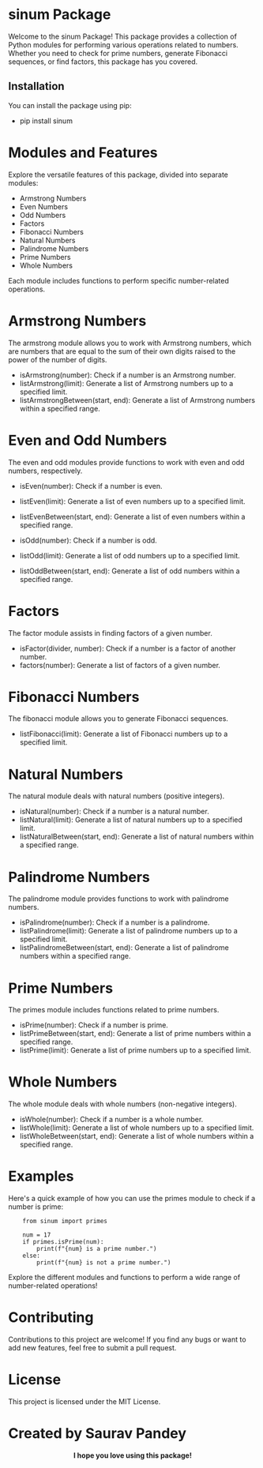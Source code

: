# sinum Package

Welcome to the sinum Package! This package provides a collection of Python modules for performing various operations related to numbers. Whether you need to check for prime numbers, generate Fibonacci sequences, or find factors, this package has you covered.

## Installation

You can install the package using pip:
- pip install sinum

# Modules and Features
Explore the versatile features of this package, divided into separate modules:

- Armstrong Numbers
- Even Numbers
- Odd Numbers
- Factors
- Fibonacci Numbers
- Natural Numbers
- Palindrome Numbers
- Prime Numbers
- Whole Numbers

Each module includes functions to perform specific number-related operations.

# Armstrong Numbers
The armstrong module allows you to work with Armstrong numbers, which are numbers that are equal to the sum of their own digits raised to the power of the number of digits.

- isArmstrong(number): Check if a number is an Armstrong number.
- listArmstrong(limit): Generate a list of Armstrong numbers up to a specified limit.
- listArmstrongBetween(start, end): Generate a list of Armstrong numbers within a specified range.

# Even and Odd Numbers
The even and odd modules provide functions to work with even and odd numbers, respectively.

- isEven(number): Check if a number is even.
- listEven(limit): Generate a list of even numbers up to a specified limit.
- listEvenBetween(start, end): Generate a list of even numbers within a specified range.

- isOdd(number): Check if a number is odd.
- listOdd(limit): Generate a list of odd numbers up to a specified limit.
- listOddBetween(start, end): Generate a list of odd numbers within a specified range.

# Factors
The factor module assists in finding factors of a given number.

- isFactor(divider, number): Check if a number is a factor of another number.
- factors(number): Generate a list of factors of a given number.

# Fibonacci Numbers
The fibonacci module allows you to generate Fibonacci sequences.

- listFibonacci(limit): Generate a list of Fibonacci numbers up to a specified limit.

# Natural Numbers
The natural module deals with natural numbers (positive integers).

- isNatural(number): Check if a number is a natural number.
- listNatural(limit): Generate a list of natural numbers up to a specified limit.
- listNaturalBetween(start, end): Generate a list of natural numbers within a specified range.

# Palindrome Numbers
The palindrome module provides functions to work with palindrome numbers.

- isPalindrome(number): Check if a number is a palindrome.
- listPalindrome(limit): Generate a list of palindrome numbers up to a specified limit.
- listPalindromeBetween(start, end): Generate a list of palindrome numbers within a specified range.

# Prime Numbers
The primes module includes functions related to prime numbers.

- isPrime(number): Check if a number is prime.
- listPrimeBetween(start, end): Generate a list of prime numbers within a specified range.
- listPrime(limit): Generate a list of prime numbers up to a specified limit.

# Whole Numbers
The whole module deals with whole numbers (non-negative integers).

- isWhole(number): Check if a number is a whole number.
- listWhole(limit): Generate a list of whole numbers up to a specified limit.
- listWholeBetween(start, end): Generate a list of whole numbers within a specified range.

# Examples
Here's a quick example of how you can use the primes module to check if a number is prime:

        from sinum import primes
        
        num = 17
        if primes.isPrime(num):
            print(f"{num} is a prime number.")
        else:
            print(f"{num} is not a prime number.")

Explore the different modules and functions to perform a wide range of number-related operations!

# Contributing
Contributions to this project are welcome! If you find any bugs or want to add new features, feel free to submit a pull request.

# License
This project is licensed under the MIT License.

# Created by Saurav Pandey

<p align="center">
    <strong>I hope you love using this package!</strong>
</p>